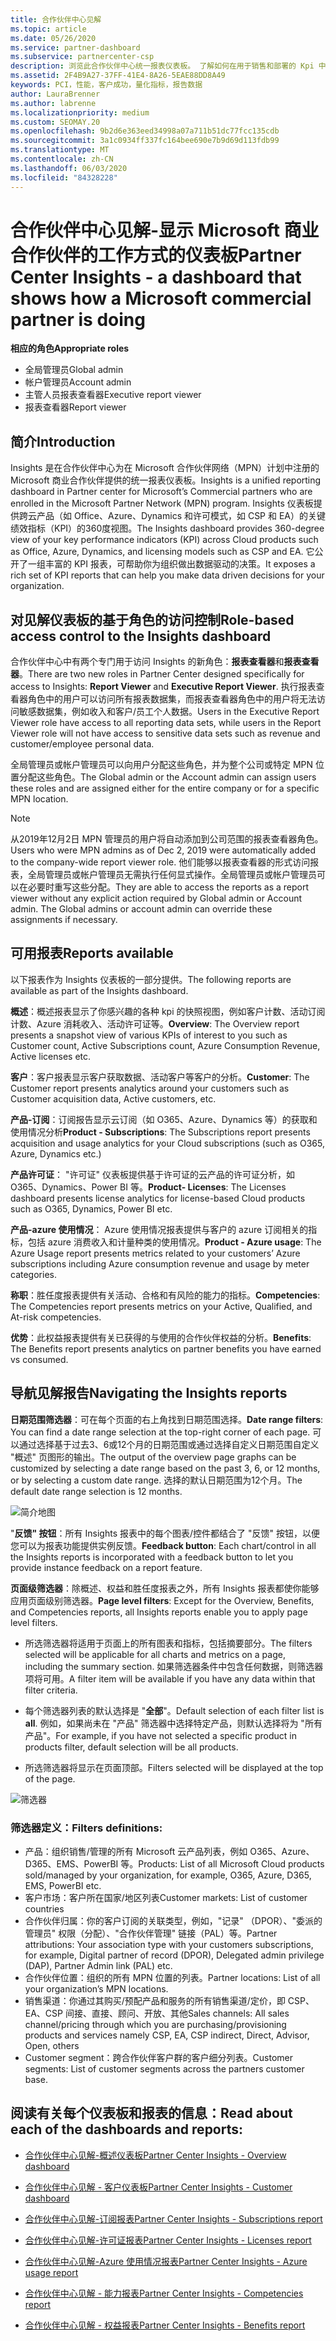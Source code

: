 ```yaml
---
title: 合作伙伴中心见解
ms.topic: article
ms.date: 05/26/2020
ms.service: partner-dashboard
ms.subservice: partnercenter-csp
description: 浏览此合作伙伴中心统一报表仪表板。 了解如何在用于销售和部署的 Kpi 中进行操作、进行客户开发等。
ms.assetid: 2F4B9A27-37FF-41E4-8A26-5EAE88DD8A49
keywords: PCI，性能，客户成功，量化指标，报告数据
author: LauraBrenner
ms.author: labrenne
ms.localizationpriority: medium
ms.custom: SEOMAY.20
ms.openlocfilehash: 9b2d6e363eed34998a07a711b51dc77fcc135cdb
ms.sourcegitcommit: 3a1c0934ff337fc164bee690e7b9d69d113fdb99
ms.translationtype: MT
ms.contentlocale: zh-CN
ms.lasthandoff: 06/03/2020
ms.locfileid: "84328228"
---
```

# <a name="partner-center-insights---a-dashboard-that-shows-how-a-microsoft-commercial-partner-is-doing"></a><span data-ttu-id="6a38e-105">合作伙伴中心见解-显示 Microsoft 商业合作伙伴的工作方式的仪表板</span><span class="sxs-lookup"><span data-stu-id="6a38e-105">Partner Center Insights - a dashboard that shows how a Microsoft commercial partner is doing</span></span>

<span data-ttu-id="6a38e-106">**相应的角色**</span><span class="sxs-lookup"><span data-stu-id="6a38e-106">**Appropriate roles**</span></span>
- <span data-ttu-id="6a38e-107">全局管理员</span><span class="sxs-lookup"><span data-stu-id="6a38e-107">Global admin</span></span>
- <span data-ttu-id="6a38e-108">帐户管理员</span><span class="sxs-lookup"><span data-stu-id="6a38e-108">Account admin</span></span>
- <span data-ttu-id="6a38e-109">主管人员报表查看器</span><span class="sxs-lookup"><span data-stu-id="6a38e-109">Executive report viewer</span></span>
- <span data-ttu-id="6a38e-110">报表查看器</span><span class="sxs-lookup"><span data-stu-id="6a38e-110">Report viewer</span></span>

## <a name="introduction"></a><span data-ttu-id="6a38e-111">简介</span><span class="sxs-lookup"><span data-stu-id="6a38e-111">Introduction</span></span>

<span data-ttu-id="6a38e-112">Insights 是在合作伙伴中心为在 Microsoft 合作伙伴网络（MPN）计划中注册的 Microsoft 商业合作伙伴提供的统一报表仪表板。</span><span class="sxs-lookup"><span data-stu-id="6a38e-112">Insights is a unified reporting dashboard in Partner center for Microsoft’s Commercial partners who are enrolled in the Microsoft Partner Network (MPN) program.</span></span> <span data-ttu-id="6a38e-113">Insights 仪表板提供跨云产品（如 Office、Azure、Dynamics 和许可模式，如 CSP 和 EA）的关键绩效指标（KPI）的360度视图。</span><span class="sxs-lookup"><span data-stu-id="6a38e-113">The Insights dashboard provides 360-degree view of your key performance indicators (KPI) across Cloud products such as Office, Azure, Dynamics, and licensing models such as CSP and EA.</span></span> <span data-ttu-id="6a38e-114">它公开了一组丰富的 KPI 报表，可帮助你为组织做出数据驱动的决策。</span><span class="sxs-lookup"><span data-stu-id="6a38e-114">It exposes a rich set of KPI reports that can help you make data driven decisions for your organization.</span></span> 

## <a name="role-based-access-control-to-the-insights-dashboard"></a><span data-ttu-id="6a38e-115">对见解仪表板的基于角色的访问控制</span><span class="sxs-lookup"><span data-stu-id="6a38e-115">Role-based access control to the Insights dashboard</span></span>

<span data-ttu-id="6a38e-116">合作伙伴中心中有两个专门用于访问 Insights 的新角色：**报表查看器**和**报表查看器**。</span><span class="sxs-lookup"><span data-stu-id="6a38e-116">There are two new roles in Partner Center designed specifically for access to Insights: **Report Viewer** and **Executive Report Viewer**.</span></span> <span data-ttu-id="6a38e-117">执行报表查看器角色中的用户可以访问所有报表数据集，而报表查看器角色中的用户将无法访问敏感数据集，例如收入和客户/员工个人数据。</span><span class="sxs-lookup"><span data-stu-id="6a38e-117">Users in the Executive Report Viewer role have access to all reporting data sets, while users in the Report Viewer role will not have access to sensitive data sets such as revenue and customer/employee personal data.</span></span> 

<span data-ttu-id="6a38e-118">全局管理员或帐户管理员可以向用户分配这些角色，并为整个公司或特定 MPN 位置分配这些角色。</span><span class="sxs-lookup"><span data-stu-id="6a38e-118">The Global admin or the Account admin can assign users these roles and are assigned either for the entire company or for a specific MPN location.</span></span>  

>[!Note] 
><span data-ttu-id="6a38e-119">从2019年12月2日 MPN 管理员的用户将自动添加到公司范围的报表查看器角色。</span><span class="sxs-lookup"><span data-stu-id="6a38e-119">Users who were MPN admins as of Dec 2, 2019 were automatically added to the company-wide report viewer role.</span></span> <span data-ttu-id="6a38e-120">他们能够以报表查看器的形式访问报表，全局管理员或帐户管理员无需执行任何显式操作。全局管理员或帐户管理员可以在必要时重写这些分配。</span><span class="sxs-lookup"><span data-stu-id="6a38e-120">They are able to access the reports as a report viewer without any explicit action required by Global admin or Account admin. The Global admins or account admin can override these assignments if necessary.</span></span> 

## <a name="reports-available"></a><span data-ttu-id="6a38e-121">可用报表</span><span class="sxs-lookup"><span data-stu-id="6a38e-121">Reports available</span></span>

<span data-ttu-id="6a38e-122">以下报表作为 Insights 仪表板的一部分提供。</span><span class="sxs-lookup"><span data-stu-id="6a38e-122">The following reports are available as part of the Insights dashboard.</span></span>

<span data-ttu-id="6a38e-123">**概述**：概述报表显示了你感兴趣的各种 kpi 的快照视图，例如客户计数、活动订阅计数、Azure 消耗收入、活动许可证等。</span><span class="sxs-lookup"><span data-stu-id="6a38e-123">**Overview**: The Overview report presents a snapshot view of various KPIs of interest to you such as Customer count, Active Subscriptions count, Azure Consumption Revenue, Active licenses etc.</span></span>

<span data-ttu-id="6a38e-124">**客户**：客户报表显示客户获取数据、活动客户等客户的分析。</span><span class="sxs-lookup"><span data-stu-id="6a38e-124">**Customer**: The Customer report presents analytics around your customers such as Customer acquisition data, Active customers, etc.</span></span>

<span data-ttu-id="6a38e-125">**产品-订阅**：订阅报告显示云订阅（如 O365、Azure、Dynamics 等）的获取和使用情况分析</span><span class="sxs-lookup"><span data-stu-id="6a38e-125">**Product - Subscriptions**: The Subscriptions report presents acquisition and usage analytics for your Cloud subscriptions (such as O365, Azure, Dynamics etc.)</span></span>

<span data-ttu-id="6a38e-126">**产品许可证**： "许可证" 仪表板提供基于许可证的云产品的许可证分析，如 O365、Dynamics、Power BI 等。</span><span class="sxs-lookup"><span data-stu-id="6a38e-126">**Product- Licenses**: The Licenses dashboard presents license analytics for license-based Cloud products such as O365, Dynamics, Power BI etc.</span></span>

<span data-ttu-id="6a38e-127">**产品-azure 使用情况**： Azure 使用情况报表提供与客户的 azure 订阅相关的指标，包括 azure 消费收入和计量种类的使用情况。</span><span class="sxs-lookup"><span data-stu-id="6a38e-127">**Product - Azure usage**: The Azure Usage report presents metrics related to your customers’ Azure subscriptions including Azure consumption revenue and usage by meter categories.</span></span>

<span data-ttu-id="6a38e-128">**称职**：胜任度报表提供有关活动、合格和有风险的能力的指标。</span><span class="sxs-lookup"><span data-stu-id="6a38e-128">**Competencies**: The Competencies report presents metrics on your Active, Qualified, and At-risk competencies.</span></span>

<span data-ttu-id="6a38e-129">**优势**：此权益报表提供有关已获得的与使用的合作伙伴权益的分析。</span><span class="sxs-lookup"><span data-stu-id="6a38e-129">**Benefits**: The Benefits report presents analytics on partner benefits you have earned vs consumed.</span></span>

## <a name="navigating-the-insights-reports"></a><span data-ttu-id="6a38e-130">导航见解报告</span><span class="sxs-lookup"><span data-stu-id="6a38e-130">Navigating the Insights reports</span></span>

<span data-ttu-id="6a38e-131">**日期范围筛选器**：可在每个页面的右上角找到日期范围选择。</span><span class="sxs-lookup"><span data-stu-id="6a38e-131">**Date range filters**: You can find a date range selection at the top-right corner of each page.</span></span> <span data-ttu-id="6a38e-132">可以通过选择基于过去3、6或12个月的日期范围或通过选择自定义日期范围自定义 "概述" 页图形的输出。</span><span class="sxs-lookup"><span data-stu-id="6a38e-132">The output of the overview page graphs can be customized by selecting a date range based on the past 3, 6, or 12 months, or by selecting a custom date range.</span></span> <span data-ttu-id="6a38e-133">选择的默认日期范围为12个月。</span><span class="sxs-lookup"><span data-stu-id="6a38e-133">The default date range selection is 12 months.</span></span> 

![简介地图](images/pci/intro1.png)

<span data-ttu-id="6a38e-135">"**反馈" 按钮**：所有 Insights 报表中的每个图表/控件都结合了 "反馈" 按钮，以便您可以为报表功能提供实例反馈。</span><span class="sxs-lookup"><span data-stu-id="6a38e-135">**Feedback button**: Each chart/control in all the Insights reports is incorporated with a feedback button to let you provide instance feedback on a report feature.</span></span> 

 
<span data-ttu-id="6a38e-136">**页面级筛选器**：除概述、权益和胜任度报表之外，所有 Insights 报表都使你能够应用页面级别筛选器。</span><span class="sxs-lookup"><span data-stu-id="6a38e-136">**Page level filters**: Except for the Overview, Benefits, and Competencies reports, all Insights reports enable you to apply page level filters.</span></span> 

- <span data-ttu-id="6a38e-137">所选筛选器将适用于页面上的所有图表和指标，包括摘要部分。</span><span class="sxs-lookup"><span data-stu-id="6a38e-137">The filters selected will be applicable for all charts and metrics on a page, including the summary section.</span></span> <span data-ttu-id="6a38e-138">如果筛选器条件中包含任何数据，则筛选器项将可用。</span><span class="sxs-lookup"><span data-stu-id="6a38e-138">A filter item will be available if you have any data within that filter criteria.</span></span> 

- <span data-ttu-id="6a38e-139">每个筛选器列表的默认选择是 "**全部**"。</span><span class="sxs-lookup"><span data-stu-id="6a38e-139">Default selection of each filter list is **all**.</span></span> <span data-ttu-id="6a38e-140">例如，如果尚未在 "产品" 筛选器中选择特定产品，则默认选择将为 "所有产品"。</span><span class="sxs-lookup"><span data-stu-id="6a38e-140">For example, if you have not selected a specific product in products filter, default selection will be all products.</span></span>

- <span data-ttu-id="6a38e-141">所选筛选器将显示在页面顶部。</span><span class="sxs-lookup"><span data-stu-id="6a38e-141">Filters selected will be displayed at the top of the page.</span></span> 

![筛选器](images/pci/filters.png)

### <a name="filters-definitions"></a><span data-ttu-id="6a38e-143">筛选器定义：</span><span class="sxs-lookup"><span data-stu-id="6a38e-143">Filters definitions:</span></span>

- <span data-ttu-id="6a38e-144">产品：组织销售/管理的所有 Microsoft 云产品列表，例如 O365、Azure、D365、EMS、PowerBI 等。</span><span class="sxs-lookup"><span data-stu-id="6a38e-144">Products: List of all Microsoft Cloud products sold/managed by your organization, for example,  O365, Azure, D365, EMS, PowerBI etc.</span></span>
- <span data-ttu-id="6a38e-145">客户市场：客户所在国家/地区列表</span><span class="sxs-lookup"><span data-stu-id="6a38e-145">Customer markets: List of customer countries</span></span>
- <span data-ttu-id="6a38e-146">合作伙伴归属：你的客户订阅的关联类型，例如，"记录" （DPOR）、"委派的管理员" 权限（分配）、"合作伙伴管理" 链接（PAL）等。</span><span class="sxs-lookup"><span data-stu-id="6a38e-146">Partner attributions: Your association type with your customers subscriptions, for example,  Digital partner of record (DPOR), Delegated admin privilege (DAP), Partner Admin link (PAL) etc.</span></span> 
- <span data-ttu-id="6a38e-147">合作伙伴位置：组织的所有 MPN 位置的列表。</span><span class="sxs-lookup"><span data-stu-id="6a38e-147">Partner locations: List of all your organization’s MPN locations.</span></span>
- <span data-ttu-id="6a38e-148">销售渠道：你通过其购买/预配产品和服务的所有销售渠道/定价，即 CSP、EA、CSP 间接、直接、顾问、开放、其他</span><span class="sxs-lookup"><span data-stu-id="6a38e-148">Sales channels: All sales channel/pricing through which you are purchasing/provisioning products and services namely CSP, EA, CSP indirect, Direct, Advisor, Open, others</span></span>
- <span data-ttu-id="6a38e-149">Customer segment：跨合作伙伴客户群的客户细分列表。</span><span class="sxs-lookup"><span data-stu-id="6a38e-149">Customer segments: List of customer segments across the partners customer base.</span></span>

## <a name="read-about-each-of-the-dashboards-and-reports"></a><span data-ttu-id="6a38e-150">阅读有关每个仪表板和报表的信息：</span><span class="sxs-lookup"><span data-stu-id="6a38e-150">Read about each of the dashboards and reports:</span></span>

- [<span data-ttu-id="6a38e-151">合作伙伴中心见解-概述仪表板</span><span class="sxs-lookup"><span data-stu-id="6a38e-151">Partner Center Insights - Overview dashboard</span></span>](pci-overview-report.md)

- [<span data-ttu-id="6a38e-152">合作伙伴中心见解 - 客户仪表板</span><span class="sxs-lookup"><span data-stu-id="6a38e-152">Partner Center Insights - Customer dashboard</span></span>](pci-customer-report.md)

- [<span data-ttu-id="6a38e-153">合作伙伴中心见解-订阅报表</span><span class="sxs-lookup"><span data-stu-id="6a38e-153">Partner Center Insights - Subscriptions report</span></span>](pci-product-subscriptions-report.md)

- [<span data-ttu-id="6a38e-154">合作伙伴中心见解-许可证报表</span><span class="sxs-lookup"><span data-stu-id="6a38e-154">Partner Center Insights - Licenses report</span></span>](pci-product-licenses-report.md)

- [<span data-ttu-id="6a38e-155">合作伙伴中心见解-Azure 使用情况报表</span><span class="sxs-lookup"><span data-stu-id="6a38e-155">Partner Center Insights - Azure usage report</span></span>](pci-azure-usage-report.md)

- [<span data-ttu-id="6a38e-156">合作伙伴中心见解 - 能力报表</span><span class="sxs-lookup"><span data-stu-id="6a38e-156">Partner Center Insights - Competencies report</span></span>](pci-competencies-report.md)

- [<span data-ttu-id="6a38e-157">合作伙伴中心见解 - 权益报表</span><span class="sxs-lookup"><span data-stu-id="6a38e-157">Partner Center Insights - Benefits report</span></span>](pci-benefits-report.md)

